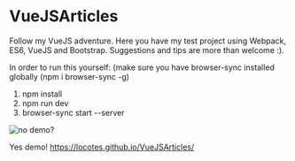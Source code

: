 # VueJSArticles

Follow my VueJS adventure. Here you have my test project using Webpack, ES6, VueJS and Bootstrap. Suggestions and tips are more than welcome :).

In order to run this yourself: (make sure you have browser-sync installed globally (npm i browser-sync -g)

1. npm install
2. npm run dev
3. browser-sync start --server


![no demo?](https://img.memesuper.com/ebf36a91dbf393569462eb6dca9db00f_skeptical-baby-meme-no-demo-meme-demo_253-260.jpeg)

Yes demo! <a href="https://locotes.github.io/VueJSArticles/" target="_blank">https://locotes.github.io/VueJSArticles/</a>
